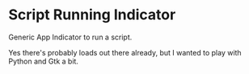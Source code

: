 # Script Running Indicator

Generic App Indicator to run a script.

Yes there's probably loads out there already, but I wanted to play with Python and Gtk a bit.
